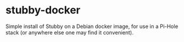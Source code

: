 # stubby-docker
Simple install of Stubby on a Debian docker image, for use in a Pi-Hole 
stack (or anywhere else one may find it convenient).
